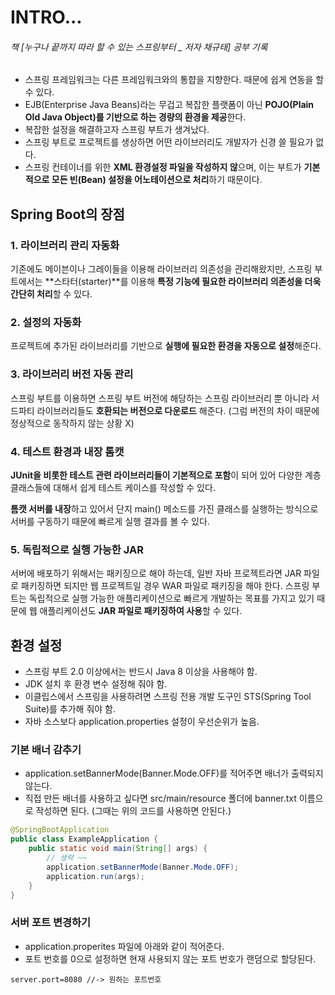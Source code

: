 # INTRO...

###### 책 [누구나 끝까지 따라 할 수 있는 스프링부터 _ 저자 채규태] 공부 기록

- 스프링 프레임워크는 다른 프레임워크와의 통햡을 지향한다. 때문에 쉽게 연동을 할 수 있다. 
- EJB(Enterprise Java Beans)라는 무겁고 복잡한 플랫폼이 아닌 **POJO(Plain Old Java Object)를 기반으로 하는 경량의 환경을 제공**한다.
- 복잡한 설정을 해결하고자 스프링 부트가 생겨났다. 
- 스프링 부트로 프로젝트를 생상하면 어떤 라이브러리도 개발자가 신경 쓸 필요가 없다. 
- 스프링 컨테이너를 위한 **XML 환경설정 파일을 작성하지 않**으며, 이는 부트가 **기본적으로 모든 빈(Bean) 설정을 어노테이션으로 처리**하기 때문이다. 

## Spring Boot의 장점
### 1. 라이브러리 관리 자동화
기존에도 메이븐이나 그레이들을 이용해 라이브러리 의존성을 관리해왔지만, 스프링 부트에서는 **스타터(starter)**를 이용해 **특정 기능에 필요한 라이브러리 의존성을 더욱 간단히 처리**할 수 있다.

### 2. 설정의 자동화
프로젝트에 추가된 라이브러리를 기반으로 **실행에 필요한 환경을 자동으로 설정**해준다. 

### 3. 라이브러리 버전 자동 관리
스프링 부트를 이용하면 스프링 부트 버전에 해당하는 스프링 라이브러리 뿐 아니라 서드파티 라이브러리들도 **호환되는 버전으로 다운로드** 해준다. (그럼 버전의 차이 때문에 정상적으로 동작하지 않는 상황 X)

### 4. 테스트 환경과 내장 톰캣
**JUnit을 비롯한 테스트 관련 라이브러리들이 기본적으로 포함**이 되어 있어 다양한 계층 클래스들에 대해서 쉽게 테스트 케이스를 작성할 수 있다.

**톰캣 서버를 내장**하고 있어서 단지 main() 메소드를 가진 클래스를 실행하는 방식으로 서버를 구동하기 때문에 빠르게 실행 결과를 볼 수 있다. 

### 5. 독립적으로 실행 가능한 JAR
서버에 배포하기 위해서는 패키징으로 해야 하는데, 일반 자바 프로젝트라면 JAR 파일로 패키징하면 되지만 웹 프로젝트일 경우 WAR 파일로 패키징을 해야 한다. 스프링 부트는 독립적으로 실행 가능한 애플리케이션으로 빠르게 개발하는 목표를 가지고 있기 때문에 웹 애플리케이션도 **JAR 파일로 패키징하여 사용**할 수 있다. 


## 환경 설정
* 스프링 부트 2.0 이상에서는 반드시 Java 8 이상을 사용해야 함.
* JDK 설치 후 환경 변수 설정해 줘야 함.
* 이클립스에서 스프링을 사용하려면 스프링 전용 개발 도구인 STS(Spring Tool Suite)를 추가해 줘야 함.
* 자바 소스보다 application.properties 설정이 우선순위가 높음.

### 기본 배너 감추기
* application.setBannerMode(Banner.Mode.OFF)를 적어주면 배너가 출력되지 않는다. 
* 직접 만든 배너를 사용하고 싶다면 src/main/resource 폴더에 banner.txt 이름으로 작성하면 된다. (그때는 위의 코드를 사용하면 안된다.)

```java
@SpringBootApplication
public class ExampleApplication {
    public static void main(String[] args) {
        // 생략 ~~
        application.setBannerMode(Banner.Mode.OFF);
        application.run(args);
    }
}
```

### 서버 포트 변경하기
- application.properites 파일에 아래와 같이 적어준다.
- 포트 번호를 0으로 설정하면 현재 사용되지 않는 포트 번호가 랜덤으로 할당된다. 

```
server.port=8080 //-> 원하는 포트번호
```
